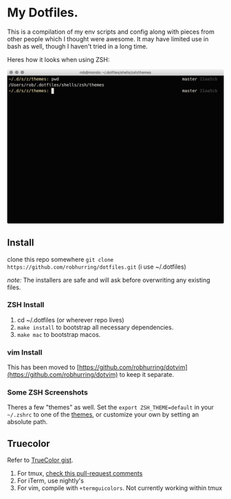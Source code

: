 # My Dotfiles.

This is a compilation of my env scripts and config along with pieces from other people which I thought were awesome. It may have limited use in bash as well, though I haven't tried in a long time.

Heres how it looks when using ZSH:

![nifty short paths](.images/shortpath.png)

## Install

clone this repo somewhere `git clone https://github.com/robhurring/dotfiles.git` (i use ~/.dotfiles)

*note:* The installers are safe and will ask before overwriting any existing files.

### ZSH Install

1. cd ~/.dotfiles (or wherever repo lives)
1. `make install` to bootstrap all necessary dependencies.
1. `make mac` to bootstrap macos.

### vim Install

This has been moved to [https://github.com/robhurring/dotvim](https://github.com/robhurring/dotvim) to keep it separate.

### Some ZSH Screenshots

Theres a few "themes" as well. Set the `export ZSH_THEME=default` in your `~/.zshrc` to one of the [themes](shells/zsh/themes), or customize your own by setting an absolute path.

## Truecolor

Refer to [TrueColor gist](https://gist.github.com/XVilka/8346728).

1. For tmux, [check this pull-request comments](https://gist.github.com/zchee/9f6f2ca17acf49e04088#gistcomment-1575548)
1. For iTerm, use nightly's
1. For vim, compile with `+termguicolors`. Not currently working within tmux

